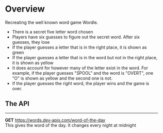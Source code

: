 # Overview
Recreating the well known word game Wordle.

* There is a secret five letter word chosen
* Players have six guesses to figure out the secret word. After six guesses, they lose
* If the player guesses a letter that is in the right place, it is shown as green
* If the player guesses a letter that is in the word but not in the right place, it is shown as yellow
* It does account for however many of the letter exist in the word. For example, if the player guesses "SPOOL" and the word is "OVERT", one "O" is shown as yellow and the second one is not.
* If the player guesses the right word, the player wins and the game is over.

## The API
---
<b>GET</b> https://words.dev-apis.com/word-of-the-day
<br>This gives the word of the day. It changes every night at midnight